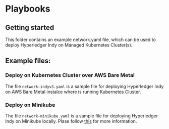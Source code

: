 # Playbooks

## Getting started
This folder contains an example network.yaml file, which can be used to deploy Hyperledger Indy on Managed Kubernetes Cluster(s).

## Example files:
 ### Deploy on Kubernetes Cluster over AWS Bare Metal
 The file `network-indyv3.yaml` is a sample file for deploying Hyperledger Indy on AWS Bare Metal instalce where is running Kubernetes Cluster.
 ### Deploy on Minikube
 The file `network-minikube.yaml` is a sample file for deploying Hyperledger Indy on Minikube locally. Plase follow [this](../../../../docs/source/developer/dev_prereq.md) for more information.